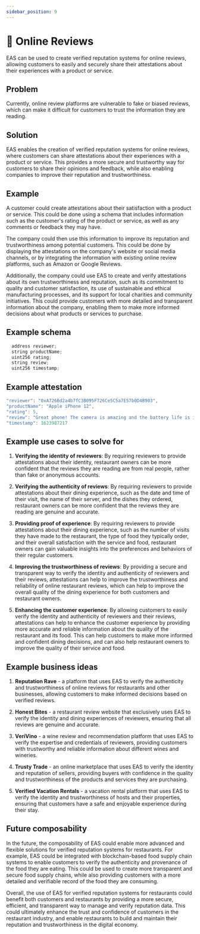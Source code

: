 ```yaml
---
sidebar_position: 9
---
```


#  🌟 Online Reviews
EAS can be used to create verified reputation systems for online reviews, allowing customers to easily and securely share their attestations about their experiences with a product or service.

## Problem
Currently, online review platforms are vulnerable to fake or biased reviews, which can make it difficult for customers to trust the information they are reading.

## Solution
EAS enables the creation of verified reputation systems for online reviews, where customers can share attestations about their experiences with a product or service. This provides a more secure and trustworthy way for customers to share their opinions and feedback, while also enabling companies to improve their reputation and trustworthiness.

## Example
A customer could create attestations about their satisfaction with a product or service. This could be done using a schema that includes information such as the customer's rating of the product or service, as well as any comments or feedback they may have.

The company could then use this information to improve its reputation and trustworthiness among potential customers. This could be done by displaying the attestations on the company's website or social media channels, or by integrating the information with existing online review platforms, such as Amazon or Google Reviews.

Additionally, the company could use EAS to create and verify attestations about its own trustworthiness and reputation, such as its commitment to quality and customer satisfaction, its use of sustainable and ethical manufacturing processes, and its support for local charities and community initiatives. This could provide customers with more detailed and transparent information about the company, enabling them to make more informed decisions about what products or services to purchase.

## Example schema
``` jsx
  address reviewer;
  string productName;
  uint256 rating;
  string review;
  uint256 timestamp;
```

## Example attestation
```jsx
"reviewer": "0xA726Bd2a4b7fC3B095F726Ce5C5a7E57b0D4B903",
"productName": "Apple iPhone 12",
"rating": 5,
"review": "Great phone! The camera is amazing and the battery life is impressive. Highly recommend it.",
"timestamp": 1623987217
```
## Example use cases to solve for
1. **Verifying the identity of reviewers**: By requiring reviewers to provide attestations about their identity, restaurant owners can be more confident that the reviews they are reading are from real people, rather than fake or anonymous accounts.

2. **Verifying the authenticity of reviews**: By requiring reviewers to provide attestations about their dining experience, such as the date and time of their visit, the name of their server, and the dishes they ordered, restaurant owners can be more confident that the reviews they are reading are genuine and accurate.

3. **Providing proof of experience**: By requiring reviewers to provide attestations about their dining experience, such as the number of visits they have made to the restaurant, the type of food they typically order, and their overall satisfaction with the service and food, restaurant owners can gain valuable insights into the preferences and behaviors of their regular customers.

4. **Improving the trustworthiness of reviews**: By providing a secure and transparent way to verify the identity and authenticity of reviewers and their reviews, attestations can help to improve the trustworthiness and reliability of online restaurant reviews, which can help to improve the overall quality of the dining experience for both customers and restaurant owners.

5. **Enhancing the customer experience**: By allowing customers to easily verify the identity and authenticity of reviewers and their reviews, attestations can help to enhance the customer experience by providing more accurate and reliable information about the quality of the restaurant and its food. This can help customers to make more informed and confident dining decisions, and can also help restaurant owners to improve the quality of their service and food.

## Example business ideas
1. **Reputation Rave** - a platform that uses EAS to verify the authenticity and trustworthiness of online reviews for restaurants and other businesses, allowing customers to make informed decisions based on verified reviews.

2. **Honest Bites** - a restaurant review website that exclusively uses EAS to verify the identity and dining experiences of reviewers, ensuring that all reviews are genuine and accurate.

3. **VeriVino** - a wine review and recommendation platform that uses EAS to verify the expertise and credentials of reviewers, providing customers with trustworthy and reliable information about different wines and wineries.

4. **Trusty Trade** - an online marketplace that uses EAS to verify the identity and reputation of sellers, providing buyers with confidence in the quality and trustworthiness of the products and services they are purchasing.

5. **Verified Vacation Rentals** - a vacation rental platform that uses EAS to verify the identity and trustworthiness of hosts and their properties, ensuring that customers have a safe and enjoyable experience during their stay.

## Future composability
In the future, the composability of EAS could enable more advanced and flexible solutions for verified reputation systems for restaurants. For example, EAS could be integrated with blockchain-based food supply chain systems to enable customers to verify the authenticity and provenance of the food they are eating. This could be used to create more transparent and secure food supply chains, while also providing customers with a more detailed and verifiable record of the food they are consuming.

Overall, the use of EAS for verified reputation systems for restaurants could benefit both customers and restaurants by providing a more secure, efficient, and transparent way to manage and verify reputation data. This could ultimately enhance the trust and confidence of customers in the restaurant industry, and enable restaurants to build and maintain their reputation and trustworthiness in the digital economy.